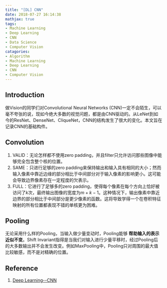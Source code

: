 ```yaml
---
title: "[DL] CNN"
date: 2018-07-27 16:14:38
mathjax: true
tags:
- Machine Learning
- Deep Learning
- CNN
- Data Science
- Computer Vision
catagories:
- Algorithm
- Machine Learning
- Deep Learning
- CNN
- Computer Vision
---
```

## Introduction
做Vision的同学们对Convolutional Neural Networks (CNN)一定不会陌生，可以毫不夸张的说，现如今绝大多数的视觉问题，都是由CNN驱动的。从LeNet到如今的ResNet、DenseNet、CliqueNet，CNN的结构发生了很大的变化。本文旨在记录CNN的基础构件。

## Convolution
1. VALID：无论怎样都不使用zero padding，并且filter只允许访问那些图像中能够完全包含整个核的位置。
2. SAME：只进行足够的zero padding来保持输出和输入具有相同的大小；然而输入像素中靠近边缘的部分相比于中间部分对于输入像素的影响更小。这可能会导致边界像素存在一定程度的欠表示。
3. FULL：它进行了足够多的zero padding，使得每个像素在每个方向上恰好被访问了$k$次，最终输出图像的宽度为$m+k-1$。这种情况下，输出像素中靠近边界的部分相比于中间部分是更少像素的函数。这将导致学得一个在卷积特征映射的所有位置都表现不错的单核更为困难。


## Pooling
无论采用什么样的Pooling，当输入做少量变动时，Pooling能够 __帮助输入的表示近似不变__。Shift Invariant指得是当我们对输入进行少量平移时，经过Pooling后的大多数输出并不会发生改变。例如MaxPooling中，Pooling只对周围的最大值比较敏感，而不是对精确的位置。

## Reference
1. [Deep Learning--CNN](https://www.deeplearningbook.org/contents/convnets.html)